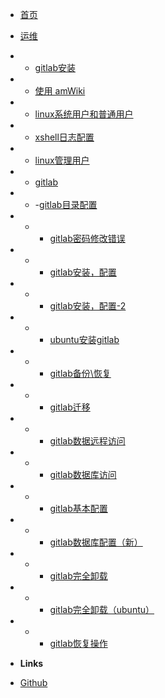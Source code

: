 - [首页](/coverpage)
- [运维](/center)
- - [gitlab安装](/subdocs/home)
- - [使用 amWiki](/subdocs/home2)
- - [linux系统用户和普通用户](/maintance/linux_user)
- - [xshell日志配置](/maintance/xshell_log)
- - [linux管理用户](/maintance/appuser)
- - [gitlab](/)
- - -[gitlab目录配置](/maintance/gitlabdir)
- - - [gitlab密码修改错误](/maintance/gitlab_passwderror)
- - - [gitlab安装，配置](/maintance/gitlab_install)
- - - [gitlab安装，配置-2](/maintance/gitlab_install2)
- - - [ubuntu安装gitlab](/maintance/gitlab_ubuntu)
- - - [gitlab备份\恢复](/maintance/gitlab_backup&restore)
- - - [gitlab迁移](/maintance/gitlab_migration)
- - - [gitlab数据远程访问](/maintance/gitlab_postgresql)
- - - [gitlab数据库访问](/maintance/gitlab_postgresql2)
- - - [gitlab基本配置](/maintance/gitlab_configure)
- - - [gitlab数据库配置（新）](/maintance/gitlab_postgresql3)
- - - [gitlab完全卸载](/maintance/gitlab_uninstall)
- - - [gitlab完全卸载（ubuntu）](/maintance/gitlab_uninstall_ubuntu)
- - - [gitlab恢复操作](/maintance/gitlab_restore)


- **Links**
- [Github](https://github.com/jijiajia19)
